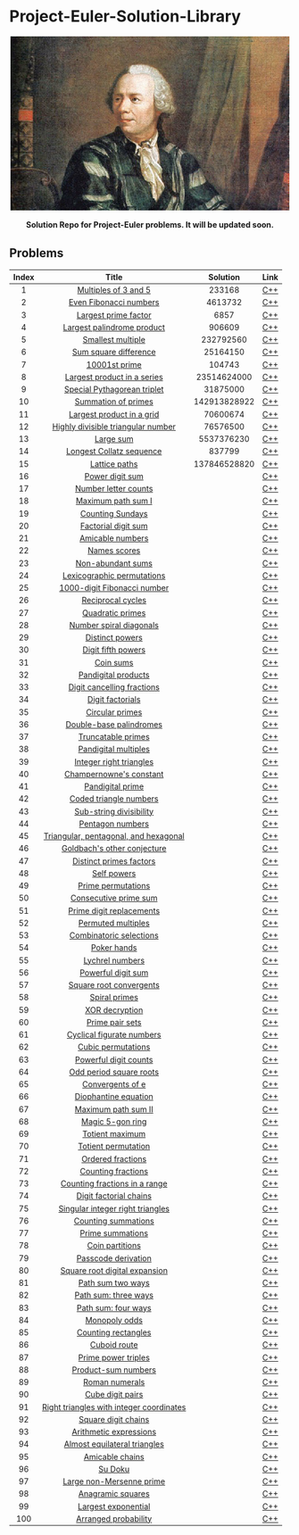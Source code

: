 # Project-Euler-Solution-Library
<p align="center"> 
<img src="https://github.com/SergeyShk/Project-Euler/blob/master/Images/title.jpg" width="500">
</p>
<p align="center">
<b>Solution Repo for Project-Euler problems. It will be updated soon.</b>
</p>
<p align="center">
  
## Problems
  
| Index | Title | Solution | Link |
| :---: | :---: | :---: | :---: |
| 1 | [Multiples of 3 and 5](https://projecteuler.net/problem=1) | 233168 | [C++](https://github.com/thesaravanakumar/project-euler-solution-library/blob/main/1-Multiplesof3and5.cpp)
| 2 | [Even Fibonacci numbers](https://projecteuler.net/problem=2) | 4613732 | [C++](https://github.com/thesaravanakumar/project-euler-solution-library/blob/main/2-EvenFibonaccinumbers.cpp)
| 3 | [Largest prime factor](https://projecteuler.net/problem=3) | 6857 | [C++](https://github.com/thesaravanakumar/project-euler-solution-library/blob/main/3-Largestprimefactor.cpp)
| 4 | [Largest palindrome product](https://projecteuler.net/problem=4) | 906609 | [C++](https://github.com/thesaravanakumar/project-euler-solution-library/blob/main/4-Largestpalindromeproduct.cpp)
| 5 | [Smallest multiple](https://projecteuler.net/problem=5) | 232792560 | [C++](https://github.com/thesaravanakumar/project-euler-solution-library/blob/main/5-Smallestmultiple.cpp)
| 6 | [Sum square difference](https://projecteuler.net/problem=6) | 25164150 | [C++](https://github.com/thesaravanakumar/project-euler-solution-library/blob/main/6-Sumsquaredifference.cpp)
| 7 | [10001st prime](https://projecteuler.net/problem=7) | 104743 | [C++](https://github.com/thesaravanakumar/project-euler-solution-library/blob/main/7-10001stprime.cpp)
| 8 | [Largest product in a series](https://projecteuler.net/problem=8) | 23514624000 | [C++](https://github.com/thesaravanakumar/project-euler-solution-library/blob/main/8-Largestproductinaseries.cpp)
| 9 | [Special Pythagorean triplet](https://projecteuler.net/problem=9) | 31875000 | [C++](https://github.com/thesaravanakumar/project-euler-solution-library/blob/main/9-SpecialPythagoreantriplet.cpp)
| 10 | [Summation of primes](https://projecteuler.net/problem=10) | 142913828922 | [C++](https://github.com/thesaravanakumar/project-euler-solution-library/blob/main/10-Summationofprimes.cpp)
| 11 | [Largest product in a grid](https://projecteuler.net/problem=11) | 70600674 | [C++](https://github.com/thesaravanakumar/project-euler-solution-library/blob/main/11-Largestproductinagrid.cpp)
| 12 | [Highly divisible triangular number](https://projecteuler.net/problem=12) | 76576500 | [C++](https://github.com/thesaravanakumar/project-euler-solution-library/blob/main/12-Highlydivisibletriangularnumber.cpp)
| 13 | [Large sum](https://projecteuler.net/problem=13) | 5537376230 | [C++](https://github.com/thesaravanakumar/project-euler-solution-library/blob/main/13-Largesum.cpp)
| 14 | [Longest Collatz sequence](https://projecteuler.net/problem=14) | 837799 | [C++](https://github.com/thesaravanakumar/project-euler-solution-library/blob/main/14-LongestCollatzsequence.cpp)
| 15 | [Lattice paths](https://projecteuler.net/problem=15) | 137846528820 | [C++](https://github.com/thesaravanakumar/project-euler-solution-library/blob/main/15-Latticepaths.cpp)
|16|[Power digit sum](https://projecteuler.net/problem=16)| |[C++]()
|17|[Number letter counts](https://projecteuler.net/problem=17)| |[C++]()
|18|[Maximum path sum I](https://projecteuler.net/problem=18)| |[C++]()
|19|[Counting Sundays](https://projecteuler.net/problem=19)| |[C++]()
|20|[Factorial digit sum](https://projecteuler.net/problem=20)| |[C++]()
|21|[Amicable numbers](https://projecteuler.net/problem=21)| |[C++]()
|22|[Names scores](https://projecteuler.net/problem=22)| |[C++]()
|23|[Non-abundant sums](https://projecteuler.net/problem=23)| |[C++]()
|24|[Lexicographic permutations](https://projecteuler.net/problem=24)| |[C++]()
|25|[1000-digit Fibonacci number](https://projecteuler.net/problem=25)| |[C++]()
|26|[Reciprocal cycles](https://projecteuler.net/problem=26)| |[C++]()
|27|[Quadratic primes](https://projecteuler.net/problem=27)| |[C++]()
|28|[Number spiral diagonals](https://projecteuler.net/problem=28)| |[C++]()
|29|[Distinct powers](https://projecteuler.net/problem=29)| |[C++]()
|30|[Digit fifth powers](https://projecteuler.net/problem=30)| |[C++]()
|31|[Coin sums](https://projecteuler.net/problem=31)| |[C++]()
|32|[Pandigital products](https://projecteuler.net/problem=32)| |[C++]()
|33|[Digit cancelling fractions](https://projecteuler.net/problem=33)| |[C++]()
|34|[Digit factorials](https://projecteuler.net/problem=34)| |[C++]()
|35|[Circular primes](https://projecteuler.net/problem=35)| |[C++]()
|36|[Double-base palindromes](https://projecteuler.net/problem=36)| |[C++]()
|37|[Truncatable primes](https://projecteuler.net/problem=37)| |[C++]()
|38|[Pandigital multiples](https://projecteuler.net/problem=38)| |[C++]()
|39|[Integer right triangles](https://projecteuler.net/problem=39)| |[C++]()
|40|[Champernowne's constant](https://projecteuler.net/problem=40)| |[C++]()
|41|[Pandigital prime](https://projecteuler.net/problem=41)| |[C++]()
|42|[Coded triangle numbers](https://projecteuler.net/problem=42)| |[C++]()
|43|[Sub-string divisibility](https://projecteuler.net/problem=43)| |[C++]()
|44|[Pentagon numbers](https://projecteuler.net/problem=44)| |[C++]()
|45|[Triangular, pentagonal, and hexagonal](https://projecteuler.net/problem=45)| |[C++]()
|46|[Goldbach's other conjecture](https://projecteuler.net/problem=46)| |[C++]()
|47|[Distinct primes factors](https://projecteuler.net/problem=47)| |[C++]()
|48|[Self powers](https://projecteuler.net/problem=48)| |[C++]()
|49|[Prime permutations](https://projecteuler.net/problem=49)| |[C++]()
|50|[Consecutive prime sum](https://projecteuler.net/problem=50)| |[C++]()
|51|[Prime digit replacements](https://projecteuler.net/problem=51)| |[C++]()
|52|[Permuted multiples](https://projecteuler.net/problem=52)| |[C++]()
|53|[Combinatoric selections](https://projecteuler.net/problem=53)| |[C++]()
|54|[Poker hands](https://projecteuler.net/problem=54)| |[C++]()
|55|[Lychrel numbers](https://projecteuler.net/problem=55)| |[C++]()
|56|[Powerful digit sum](https://projecteuler.net/problem=56)| |[C++]()
|57|[Square root convergents](https://projecteuler.net/problem=57)| |[C++]()
|58|[Spiral primes](https://projecteuler.net/problem=58)| |[C++]()
|59|[XOR decryption](https://projecteuler.net/problem=59)| |[C++]()
|60|[Prime pair sets](https://projecteuler.net/problem=60)| |[C++]()
|61|[Cyclical figurate numbers](https://projecteuler.net/problem=61)| |[C++]()
|62|[Cubic permutations](https://projecteuler.net/problem=62)| |[C++]()
|63|[Powerful digit counts](https://projecteuler.net/problem=63)| |[C++]()
|64|[Odd period square roots](https://projecteuler.net/problem=64)| |[C++]()
|65|[Convergents of e](https://projecteuler.net/problem=65)| |[C++]()
|66|[Diophantine equation](https://projecteuler.net/problem=66)| |[C++]()
|67|[Maximum path sum II](https://projecteuler.net/problem=67)| |[C++]()
|68|[Magic 5-gon ring](https://projecteuler.net/problem=68)| |[C++]()
|69|[Totient maximum](https://projecteuler.net/problem=69)| |[C++]()
|70|[Totient permutation](https://projecteuler.net/problem=70)| |[C++]()
|71|[Ordered fractions](https://projecteuler.net/problem=71)| |[C++]()
|72|[Counting fractions](https://projecteuler.net/problem=72)| |[C++]()
|73|[Counting fractions in a range](https://projecteuler.net/problem=73)| |[C++]()
|74|[Digit factorial chains](https://projecteuler.net/problem=74)| |[C++]()
|75|[Singular integer right triangles](https://projecteuler.net/problem=75)| |[C++]()
|76|[Counting summations](https://projecteuler.net/problem=76)| |[C++]()
|77|[Prime summations](https://projecteuler.net/problem=77)| |[C++]()
|78|[Coin partitions](https://projecteuler.net/problem=78)| |[C++]()
|79|[Passcode derivation](https://projecteuler.net/problem=79)| |[C++]()
|80|[Square root digital expansion](https://projecteuler.net/problem=80)| |[C++]()
|81|[Path sum two ways](https://projecteuler.net/problem=81)| |[C++]()
|82|[Path sum: three ways](https://projecteuler.net/problem=82)| |[C++]()
|83|[Path sum: four ways](https://projecteuler.net/problem=83)| |[C++]()
|84|[Monopoly odds](https://projecteuler.net/problem=84)| |[C++]()
|85|[Counting rectangles](https://projecteuler.net/problem=85)| |[C++]()
|86|[Cuboid route](https://projecteuler.net/problem=86)| |[C++]()
|87|[Prime power triples](https://projecteuler.net/problem=87)| |[C++]()
|88|[Product-sum numbers](https://projecteuler.net/problem=88)| |[C++]()
|89|[Roman numerals](https://projecteuler.net/problem=89)| |[C++]()
|90|[Cube digit pairs](https://projecteuler.net/problem=90)| |[C++]()
|91|[Right triangles with integer coordinates](https://projecteuler.net/problem=91)| |[C++]()
|92|[Square digit chains](https://projecteuler.net/problem=92)| |[C++]()
|93|[Arithmetic expressions](https://projecteuler.net/problem=93)| |[C++]()
|94|[Almost equilateral triangles](https://projecteuler.net/problem=94)| |[C++]()
|95|[Amicable chains](https://projecteuler.net/problem=95)| |[C++]()
|96|[Su Doku](https://projecteuler.net/problem=96)| |[C++]()
|97|[Large non-Mersenne prime](https://projecteuler.net/problem=97)| |[C++]()
|98|[Anagramic squares](https://projecteuler.net/problem=98)| |[C++]()
|99|[Largest exponential](https://projecteuler.net/problem=99)| |[C++]()
|100|[Arranged probability](https://projecteuler.net/problem=100)| |[C++]()
